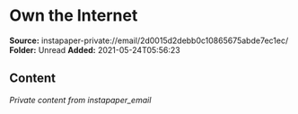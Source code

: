 # Own the Internet

**Source:** instapaper-private://email/2d0015d2debb0c10865675abde7ec1ec/
**Folder:** Unread
**Added:** 2021-05-24T05:56:23




## Content
*Private content from instapaper_email*
